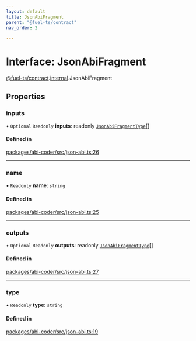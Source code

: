 ```yaml
---
layout: default
title: JsonAbiFragment
parent: "@fuel-ts/contract"
nav_order: 2

---
```


# Interface: JsonAbiFragment

[@fuel-ts/contract](../index.md).[internal](../namespaces/internal.md).JsonAbiFragment

## Properties

### inputs

• `Optional` `Readonly` **inputs**: readonly [`JsonAbiFragmentType`](internal-JsonAbiFragmentType.md)[]

#### Defined in

[packages/abi-coder/src/json-abi.ts:26](https://github.com/FuelLabs/fuels-ts/blob/master/packages/abi-coder/src/json-abi.ts#L26)

___

### name

• `Readonly` **name**: `string`

#### Defined in

[packages/abi-coder/src/json-abi.ts:25](https://github.com/FuelLabs/fuels-ts/blob/master/packages/abi-coder/src/json-abi.ts#L25)

___

### outputs

• `Optional` `Readonly` **outputs**: readonly [`JsonAbiFragmentType`](internal-JsonAbiFragmentType.md)[]

#### Defined in

[packages/abi-coder/src/json-abi.ts:27](https://github.com/FuelLabs/fuels-ts/blob/master/packages/abi-coder/src/json-abi.ts#L27)

___

### type

• `Readonly` **type**: `string`

#### Defined in

[packages/abi-coder/src/json-abi.ts:19](https://github.com/FuelLabs/fuels-ts/blob/master/packages/abi-coder/src/json-abi.ts#L19)
